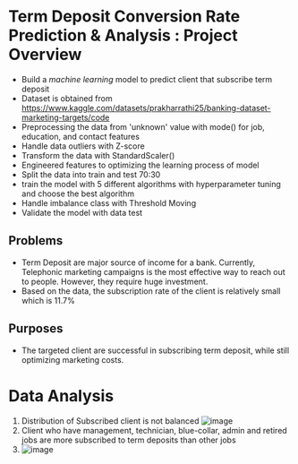 # Term Deposit Conversion Rate Prediction & Analysis : Project Overview
- Build a _machine learning_ model to predict client that subscribe term deposit
- Dataset is obtained from https://www.kaggle.com/datasets/prakharrathi25/banking-dataset-marketing-targets/code
- Preprocessing the data from 'unknown' value with mode() for job, education, and contact features
- Handle data outliers with Z-score  
- Transform the data with StandardScaler()
- Engineered features to optimizing the learning process of model
- Split the data into train and test 70:30
- train the model with 5 different algorithms with hyperparameter tuning and choose the best algorithm 
- Handle imbalance class with Threshold Moving 
- Validate the model with data test 
## Problems
- Term Deposit are major source of income for a bank. Currently, Telephonic marketing campaigns is the most effective way to reach out to people. However, they require huge investment.
- Based on the data, the subscription rate of the client is relatively small which is 11.7%
## Purposes 
- The targeted client are successful in subscribing term deposit, while still optimizing marketing costs.
# Data Analysis
1. Distribution of Subscribed client is not balanced
![image](https://user-images.githubusercontent.com/94292484/168279625-44f93ce5-d196-4a13-b7a0-de7997851fd9.png)
2. Client who have management, technician, blue-collar, admin and retired jobs are more subscribed to term deposits than other jobs
3. ![image](https://user-images.githubusercontent.com/94292484/168281251-abdd1469-ff76-491b-aa64-4549f55f45f2.png)
